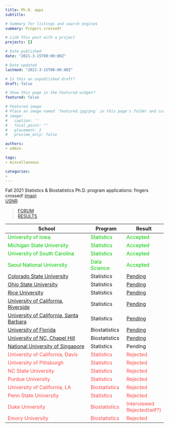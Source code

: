 ```yaml
---
title: Ph.D. apps
subtitle: 

# Summary for listings and search engines
summary: Fingers crossed!

# Link this post with a project
projects: []

# Date published
date: "2021-3-15T00:00:00Z"

# Date updated
lastmod: "2021-3-15T00:00:00Z"

# Is this an unpublished draft?
draft: false

# Show this page in the Featured widget?
featured: false

# Featured image
# Place an image named `featured.jpg/png` in this page's folder and customize its options here.
# image:
#   caption: ''
#   focal_point: ""
#   placement: 2
#   preview_only: false

authors:
- admin

tags:
- miscellaneous

categories:
- 
---
```


<body>
    <p>
        Fall 2021 Statistics & Biostatistics Ph.D. program applications: fingers crossed! <a
            href='https://goo.gl/maps/AipjSG26F4PWmGsz9' target='_blank'>(map)</a>
        <br>
        <a href='https://jaehochang.netlify.app/post/pa/usnr' target='_blank'>USNR</a>
    </p>
    <blockquote>
        <p><a href="https://forum.thegradcafe.com/forum/48-mathematics-and-statistics" target="_blank">FORUM</a><br> <a
                href="https://www.thegradcafe.com/survey/index.php" target="_blank">RESULTS</a></p>
    </blockquote>
    <table>
        <thead>
            <tr>
                <th>School</th>
                <th>Program</th>
                <th>Result</th>
            </tr>
        </thead>
        <tbody>
            <tr style="color:rgb(0, 200, 0)">
                <td>University of Iowa</td>
                <td>Statistics</td>
                <td>Accepted</td>
            </tr>
            </tr>
            <tr style="color:rgb(0, 200, 0)">
                <td>Michigan State University</td>
                <td>Statistics</td>
                <td>Accepted</td>
            </tr>
            <tr style="color:rgb(0, 200, 0)">
                <td>University of South Carolina</td>
                <td>Statistics</td>
                <td>Accepted</td>
            <tr style="color:rgb(0, 200, 0)">
                <td>Seoul National University</td>
                <td>Data Science</td>
                <td>Accepted</td>
            </tr>
            <tr>
                <td><a href="https://gradadmissions.colostate.edu/apply/" target="_blank">Colorado State University</a>
                </td>
                <td>Statistics</td>
                <td><a href="pages/colorado+statistics/index">Pending</a></td>
            </tr>
            <tr>
                <td><a href="http://appstatus.osu.edu/" target="_blank">Ohio State University</a></td>
                <td>Statistics</td>
                <td><a href="pages/ohio+statistics/index">Pending</a></td>
            </tr>
            <tr>
                <td><a href="https://gradadmissions.rice.edu/apply/?sr=76eb18ca-4404-4aa4-ac40-ac38e69df57c"
                        target="_blank">Rice University</a></td>
                <td>Statistics</td>
                <td><a href="pages/rice+statistics/index">Pending</a></td>
            </tr>
            <tr>
                <td><a href="https://gradsis.ucr.edu/gradsis/GSIS_LOGIN.Login_student" target="_blank">University of
                        California, Riverside</a></td>
                <td>Statistics</td>
                <td><a href="pages/riverside+statistics/index">Pending</a></td>
            </tr>
            <tr>
                <td><a href="https://www.graddiv.ucsb.edu/eapp/Login.aspx" target="_blank">University of California,
                        Santa Barbara</a></td>
                <td>Statistics</td>
                <td><a href="pages/barbara+statistics/index">Pending</a></td>
            </tr>
            <tr>
                <td><a href="https://my.admissions.ufl.edu/?e=jaehochang%40konkuk.ac.kr" target="_blank">University of
                        Florida</a></td>
                <td>Biostatistics</td>
                <td><a href="pages/florida+biostatistics/index">Pending</a></td>
            </tr>
            <tr>
                <td><a href="https://applynow.unc.edu/apply/" target="_blank">University of NC, Chapel Hill</a></td>
                <td>Biostatistics</td>
                <td><a href="pages/chapel+biostatistics">Pending</a></td>
            </tr>
            <tr>
                <td><a href="https://inetapps.nus.edu.sg/GDA2/Home.aspx" target="_blank">National University of
                        Singapore</a></td>
                <td>Statistics</td>
                <td>Pending</td>
            </tr>
            <tr style="color:rgb(255, 75, 75)">
                <td>University of California, Davis</td>
                <td>Statistics</td>
                <td>Rejected</td>
            </tr>
            <tr style="color:rgb(255, 75, 75)">
                <td>University of Pittsburgh</td>
                <td>Statistics</td>
                <td>Rejected</td>
            </tr>
            <tr style="color:rgb(255, 75, 75)">
                <td>NC State University</td>
                <td>Statistics</td>
                <td>Rejected</td>
            </tr>
            <tr style="color:rgb(255, 75, 75)">
                <td>Purdue University</td>
                <td>Statistics</td>
                <td>Rejected</td>
            </tr>
            <tr style="color:rgb(255, 75, 75)">
                <td>University of California, LA</td>
                <td>Biostatistics</td>
                <td>Rejected</td>
            </tr>
            <tr style="color:rgb(255, 75, 75)">
                <td>Penn State University</td>
                <td>Statistics</td>
                <td>Rejected</td>
            </tr>
            <tr style="color:rgb(255, 75, 75)">
                <td>Duke University</td>
                <td>Biostatistics</td>
                <td>Interviewed<br>Rejected(wtf?)</td>
            </tr>
            <tr style="color:rgb(255, 75, 75)">
                <td>Emory University</td>
                <td>Biostatistics</td>
                <td>Rejected</td>
            </tr>
        </tbody>
    </table>
</body>